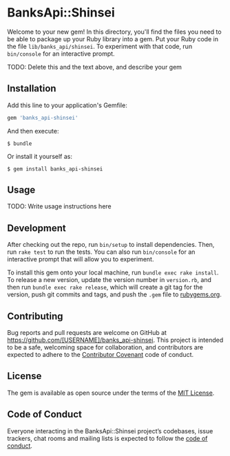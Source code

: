 # BanksApi::Shinsei

Welcome to your new gem! In this directory, you'll find the files you need to be able to package up your Ruby library into a gem. Put your Ruby code in the file `lib/banks_api/shinsei`. To experiment with that code, run `bin/console` for an interactive prompt.

TODO: Delete this and the text above, and describe your gem

## Installation

Add this line to your application's Gemfile:

```ruby
gem 'banks_api-shinsei'
```

And then execute:

    $ bundle

Or install it yourself as:

    $ gem install banks_api-shinsei

## Usage

TODO: Write usage instructions here

## Development

After checking out the repo, run `bin/setup` to install dependencies. Then, run `rake test` to run the tests. You can also run `bin/console` for an interactive prompt that will allow you to experiment.

To install this gem onto your local machine, run `bundle exec rake install`. To release a new version, update the version number in `version.rb`, and then run `bundle exec rake release`, which will create a git tag for the version, push git commits and tags, and push the `.gem` file to [rubygems.org](https://rubygems.org).

## Contributing

Bug reports and pull requests are welcome on GitHub at https://github.com/[USERNAME]/banks_api-shinsei. This project is intended to be a safe, welcoming space for collaboration, and contributors are expected to adhere to the [Contributor Covenant](http://contributor-covenant.org) code of conduct.

## License

The gem is available as open source under the terms of the [MIT License](https://opensource.org/licenses/MIT).

## Code of Conduct

Everyone interacting in the BanksApi::Shinsei project’s codebases, issue trackers, chat rooms and mailing lists is expected to follow the [code of conduct](https://github.com/[USERNAME]/banks_api-shinsei/blob/master/CODE_OF_CONDUCT.md).
